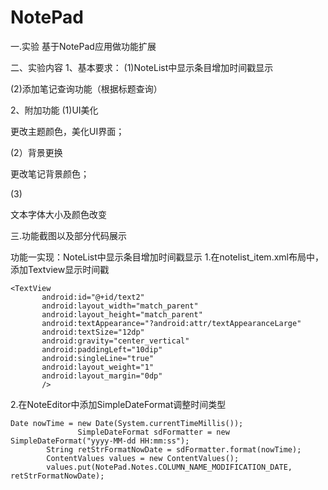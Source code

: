 # NotePad
一.实验
基于NotePad应用做功能扩展

二、实验内容
1、基本要求：
(1)NoteList中显示条目增加时间戳显示

(2)添加笔记查询功能（根据标题查询）

2、附加功能
(1)UI美化

更改主题颜色，美化UI界面；

(2）背景更换

更改笔记背景颜色；

(3)

文本字体大小及颜色改变


三.功能截图以及部分代码展示

功能一实现：NoteList中显示条目增加时间戳显示
1.在notelist_item.xml布局中，添加Textview显示时间戳
```
<TextView
       android:id="@+id/text2"
       android:layout_width="match_parent"
       android:layout_height="match_parent"
       android:textAppearance="?android:attr/textAppearanceLarge"
       android:textSize="12dp"
       android:gravity="center_vertical"
       android:paddingLeft="10dip"
       android:singleLine="true"
       android:layout_weight="1"
       android:layout_margin="0dp"
       />
```
2.在NoteEditor中添加SimpleDateFormat调整时间类型
```
Date nowTime = new Date(System.currentTimeMillis());
               SimpleDateFormat sdFormatter = new SimpleDateFormat("yyyy-MM-dd HH:mm:ss");
        String retStrFormatNowDate = sdFormatter.format(nowTime);
        ContentValues values = new ContentValues();
        values.put(NotePad.Notes.COLUMN_NAME_MODIFICATION_DATE, retStrFormatNowDate);
```
